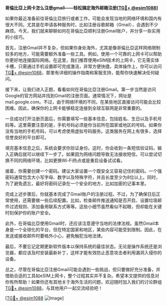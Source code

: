 **哥倫比亞上网卡怎么注册gmail——轻松搞定海外邮箱注册[[TG💪+ @esim1088](https://t.me/s/esim1088)]**

如果你最近准备前往哥倫比亞旅行或者工作，可能会发现当地的网络环境和国内有很大不同。尤其是在申请各种服务时，比如注册谷歌邮箱（Gmail），会遇到不少麻烦。今天，我们就来聊聊如何在哥倫比亞顺利注册Gmail账户，并分享一些实用的小技巧。

首先，注册Gmail并不复杂，但如果你身处海外，尤其是像哥倫比亞这样网络限制较多的地方，可能需要额外准备一些工具。例如，使用一个可靠的上网卡可以帮助你更好地连接国际网络。在这里，我们推荐使用eSIM技术的上网卡，它无需实体卡槽，只需通过手机设置即可完成激活，非常方便快捷。具体操作上，你可以访问[TG💪+ @esim1088](https://t.me/s/esim1088)，那里有详细的操作指南和客服支持，能帮你快速解决任何疑问。

接下来，让我们进入正题，看看如何在哥倫比亞注册Gmail。第一步当然是访问Google的官方网站并找到Gmail的注册页面。通常情况下，网址是mail.google.com。不过，由于网络环境的不同，在某些地区直接访问可能会比较困难。因此，确保你的上网卡能够稳定连接到全球互联网是非常重要的。

一旦成功打开注册页面后，你需要填写一些基本信息，包括姓名、生日以及手机号码等。这里需要注意的是，手机号码必须是你当前所在国家或地区的号码。如果你没有当地的手机号码，可以考虑使用虚拟号码服务。这类服务在网上有很多，选择信誉良好的平台即可。

填完基本信息之后，系统会要求你验证身份。这时，你会收到一条短信验证码，输入正确后就可以继续下一步了。如果因为网络问题导致无法接收短信，可以尝试切换不同的网络环境，比如更换Wi-Fi热点或是重启设备试试看。

接着，你需要创建一个密码。建议大家设置一个既安全又容易记住的密码。一个强密码通常包含大小写字母、数字以及特殊字符，并且长度至少为8位以上。同时，为了避免遗忘，最好将密码记录在一个安全的地方，比如加密的记事本里。

完成上述步骤后，你就基本完成了Gmail账户的注册过程。不过，为了确保日后正常使用，还需要做一些后续配置。比如，检查邮件推送通知是否开启、设置垃圾邮件过滤规则、添加备用联系方式等等。这些小细节虽然看似不起眼，但却能在关键时刻保护你的账户安全。

此外，在哥倫比亞使用Gmail时，还应该注意遵守当地的法律法规。虽然Gmail本身是一个全球化的平台，但在特定国家和地区，某些内容可能受到限制。因此，在发送或接收邮件时要格外小心，避免触犯当地法律。

最后，不要忘记定期更新软件版本以保持系统的最佳状态。无论是操作系统还是浏览器，都应该及时安装最新补丁，这样才能有效防止恶意攻击者利用漏洞入侵你的设备。

总之，尽管在哥倫比亞注册Gmail可能会遇到一些挑战，但只要做好充分准备，并借助合适的工具如eSIM上网卡，整个过程其实并不复杂。希望本文提供的信息对你有所帮助！如果你还有其他关于海外生活的问题，欢迎随时加入我们的讨论群组[TG💪+ @esim1088](https://t.me/s/esim1088)，与其他用户一起交流经验吧！

[[TG💪+ @esim1088](https://t.me/s/esim1088) ![Image](https://i.postimg.cc/4NQfJmqS/Snipaste-2025-05-13-00-14-12.png)]